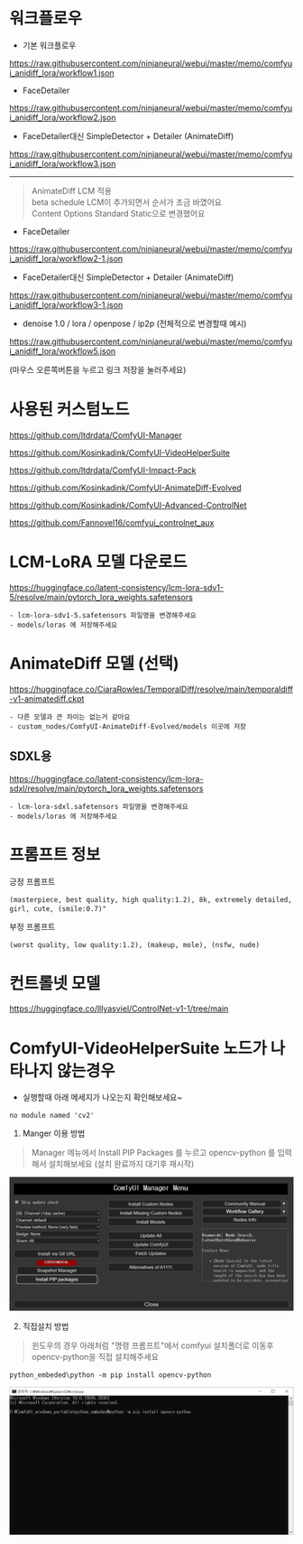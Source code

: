 # 워크플로우

* 기본 워크플로우

<https://raw.githubusercontent.com/ninjaneural/webui/master/memo/comfyui_anidiff_lora/workflow1.json>

* FaceDetailer

<https://raw.githubusercontent.com/ninjaneural/webui/master/memo/comfyui_anidiff_lora/workflow2.json>

* FaceDetailer대신 SimpleDetector + Detailer (AnimateDiff)

<https://raw.githubusercontent.com/ninjaneural/webui/master/memo/comfyui_anidiff_lora/workflow3.json>

---

> AnimateDiff LCM 적용  
> beta schedule LCM이 추가되면서 순서가 조금 바꼈어요  
> Content Options Standard Static으로 변경했어요

* FaceDetailer

<https://raw.githubusercontent.com/ninjaneural/webui/master/memo/comfyui_anidiff_lora/workflow2-1.json>

* FaceDetailer대신 SimpleDetector + Detailer (AnimateDiff)

<https://raw.githubusercontent.com/ninjaneural/webui/master/memo/comfyui_anidiff_lora/workflow3-1.json>

* denoise 1.0 / lora / openpose / ip2p (전체적으로 변경할때 예시)

<https://raw.githubusercontent.com/ninjaneural/webui/master/memo/comfyui_anidiff_lora/workflow5.json> 


(마우스 오른쪽버튼을 누르고 링크 저장을 눌러주세요)


# 사용된 커스텀노드

<https://github.com/ltdrdata/ComfyUI-Manager> 

<https://github.com/Kosinkadink/ComfyUI-VideoHelperSuite>

<https://github.com/ltdrdata/ComfyUI-Impact-Pack>

<https://github.com/Kosinkadink/ComfyUI-AnimateDiff-Evolved>

<https://github.com/Kosinkadink/ComfyUI-Advanced-ControlNet>

<https://github.com/Fannovel16/comfyui_controlnet_aux>


# LCM-LoRA 모델 다운로드

<https://huggingface.co/latent-consistency/lcm-lora-sdv1-5/resolve/main/pytorch_lora_weights.safetensors>

    - lcm-lora-sdv1-5.safetensors 파일명을 변경해주세요
    - models/loras 에 저장해주세요

# AnimateDiff 모델 (선택)

<https://huggingface.co/CiaraRowles/TemporalDiff/resolve/main/temporaldiff-v1-animatediff.ckpt>

    - 다른 모델과 큰 차이는 없는거 같아요
    - custom_nodes/ComfyUI-AnimateDiff-Evolved/models 이곳에 저장  


## SDXL용

<https://huggingface.co/latent-consistency/lcm-lora-sdxl/resolve/main/pytorch_lora_weights.safetensors>

    - lcm-lora-sdxl.safetensors 파일명을 변경해주세요
    - models/loras 에 저장해주세요

# 프롬프트 정보

긍정 프롬프트
```
(masterpiece, best quality, high quality:1.2), 8k, extremely detailed, girl, cute, (smile:0.7)"
```

부정 프롬프트
```
(worst quality, low quality:1.2), (makeup, mole), (nsfw, nude)
```

# 컨트롤넷 모델

<https://huggingface.co/lllyasviel/ControlNet-v1-1/tree/main>


# ComfyUI-VideoHelperSuite 노드가 나타나지 않는경우 

* 실행할때 아래 메세지가 나오는지 확인해보세요~

```
no module named 'cv2'
```

1. Manger 이용 방법

> Manager 메뉴에서 Install PIP Packages 를 누르고 opencv-python 를 입력해서 설치해보세요 (설치 완료까지 대기후 재시작)

<img src="./comfyui_anidiff_lora/manager.png"/>

2. 직접설치 방법

> 윈도우의 경우 아래처럼 "명령 프롬프트"에서 comfyui 설치폴더로 이동후 opencv-python을 직접 설치해주세요

```
python_embeded\python -m pip install opencv-python
```

<img src="./comfyui_anidiff_lora/opencv.png"/>

